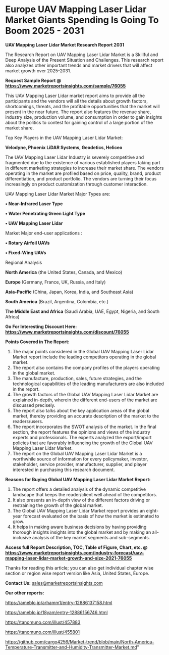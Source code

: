 # Europe UAV Mapping Laser Lidar Market Giants Spending Is Going To Boom 2025 - 2031

<strong>UAV Mapping Laser Lidar Market Research Report 2031</strong>

The Research Report on UAV Mapping Laser Lidar Market is a Skillful and Deep Analysis of the Present Situation and Challenges. This research report also analyzes other important trends and market drivers that will affect market growth over 2025-2031.

<strong>Request Sample Report @ <a href=https://www.marketreportsinsights.com/sample/76055>https://www.marketreportsinsights.com/sample/76055</a></strong>

This UAV Mapping Laser Lidar market report aims to provide all the participants and the vendors will all the details about growth factors, shortcomings, threats, and the profitable opportunities that the market will present in the near future. The report also features the revenue share, industry size, production volume, and consumption in order to gain insights about the politics to contest for gaining control of a large portion of the market share.

Top Key Players in the UAV Mapping Laser Lidar Market:

<strong>Velodyne, Phoenix LiDAR Systems, Geodetics, Heliceo</strong>

The UAV Mapping Laser Lidar Industry is severely competitive and fragmented due to the existence of various established players taking part in different marketing strategies to increase their market share. The vendors operating in the market are profiled based on price, quality, brand, product differentiation, and product portfolio. The vendors are turning their focus increasingly on product customization through customer interaction.

UAV Mapping Laser Lidar Market Major Types are:

<strong>• Near-Infrared Laser Type

• Water Penetrating Green Light Type

• UAV Mapping Laser Lidar</strong>

Market Major end-user applications :

<strong>• Rotary Airfoil UAVs

• Fixed-Wing UAVs</strong>

Regional Analysis

</u><strong><b>North America</b></strong> (the United States, Canada, and Mexico)

<strong><b>Europe </b></strong>(Germany, France, UK, Russia, and Italy)

<strong><b>Asia-Pacific</b></strong> (China, Japan, Korea, India, and Southeast Asia)

<strong><b>South America</b></strong> (Brazil, Argentina, Colombia, etc.)

<strong><b>The Middle East and Africa</b></strong> (Saudi Arabia, UAE, Egypt, Nigeria, and South Africa)

<strong>Go For Interesting Discount Here: <a href=https://www.marketreportsinsights.com/discount/76055>https://www.marketreportsinsights.com/discount/76055</a></strong>

<strong>Points Covered in The Report:</strong>
<ol>
  <li>The major points considered in the Global UAV Mapping Laser Lidar Market report include the leading competitors operating in the global market.</li>
  <li>The report also contains the company profiles of the players operating in the global market.</li>
  <li>The manufacture, production, sales, future strategies, and the technological capabilities of the leading manufacturers are also included in the report.</li>
  <li>The growth factors of the Global UAV Mapping Laser Lidar Market are explained in-depth, wherein the different end-users of the market are discussed precisely.</li>
  <li>The report also talks about the key application areas of the global market, thereby providing an accurate description of the market to the readers/users.</li>
  <li>The report incorporates the SWOT analysis of the market. In the final section, the report features the opinions and views of the industry experts and professionals. The experts analyzed the export/import policies that are favorably influencing the growth of the Global UAV Mapping Laser Lidar Market.</li>
  <li>The report on the Global UAV Mapping Laser Lidar Market is a worthwhile source of information for every policymaker, investor, stakeholder, service provider, manufacturer, supplier, and player interested in purchasing this research document.</li>
</ol>
<strong>Reasons for Buying Global UAV Mapping Laser Lidar Market Report:</strong>

<ol>
  <li>The report offers a detailed analysis of the dynamic competitive landscape that keeps the reader/client well ahead of the competitors.</li>
  <li>It also presents an in-depth view of the different factors driving or restraining the growth of the global market.</li>
  <li>The Global UAV Mapping Laser Lidar Market report provides an eight-year forecast evaluated on the basis of how the market is estimated to grow.</li>
  <li>It helps in making aware business decisions by having providing thorough insights insights into the global market and by making an all-inclusive analysis of the key market segments and sub-segments.</li>
</ol>
<strong>Access full Report Description, TOC, Table of Figure, Chart, etc. @ <a href=https://www.marketreportsinsights.com/industry-forecast/uav-mapping-laser-lidar-market-growth-and-size-2021-76055>https://www.marketreportsinsights.com/industry-forecast/uav-mapping-laser-lidar-market-growth-and-size-2021-76055</a></strong>


Thanks for reading this article; you can also get individual chapter wise section or region wise report version like Asia, United States, Europe.

<strong>Contact Us:</strong>
sales@marketreportsinsights.com

<strong>Our other reports:</strong>

<a href=https://ameblo.jp/arhamm1/entry-12886137158.html>https://ameblo.jp/arhamm1/entry-12886137158.html</a>

<a href=https://ameblo.jp/18yam/entry-12886156746.html>https://ameblo.jp/18yam/entry-12886156746.html</a>

<a href=https://tanomuno.com/illust/457883>https://tanomuno.com/illust/457883</a>

<a href=https://tanomuno.com/illust/455801>https://tanomuno.com/illust/455801</a>

<a href=https://github.com/cargo4256/Market-trend/blob/main/North-America-Temperature-Transmitter-and-Humidity-Transmitter-Market.md>https://github.com/cargo4256/Market-trend/blob/main/North-America-Temperature-Transmitter-and-Humidity-Transmitter-Market.md</a>"
